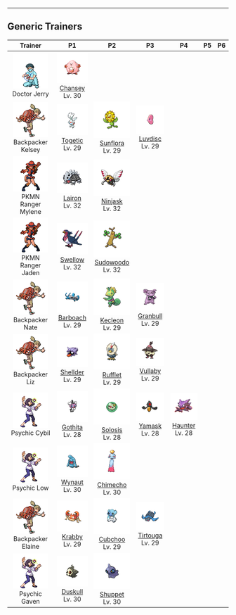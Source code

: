 ---

## Generic Trainers</h3>

| Trainer | P1 | P2 | P3 | P4 | P5 | P6 |
|:-------:|:--:|:--:|:--:|:--:|:--:|:--:|
| ![Doctor Jerry](../../assets/trainers/doctor.png)<br>Doctor Jerry | ![Chansey](../../assets/sprites/chansey/front.png)<br>[Chansey](../../pokemon/chansey.wild_md/)<br>Lv. 30 |
| ![Backpacker Kelsey](../../assets/trainers/backpacker.png)<br>Backpacker Kelsey | ![Togetic](../../assets/sprites/togetic/front.png)<br>[Togetic](../../pokemon/togetic.wild_md/)<br>Lv. 29 | ![Sunflora](../../assets/sprites/sunflora/front.png)<br>[Sunflora](../../pokemon/sunflora.wild_md/)<br>Lv. 29 | ![Luvdisc](../../assets/sprites/luvdisc/front.png)<br>[Luvdisc](../../pokemon/luvdisc.wild_md/)<br>Lv. 29 |
| ![PKMN Ranger Mylene](../../assets/trainers/pkmn_ranger.png)<br>PKMN Ranger Mylene | ![Lairon](../../assets/sprites/lairon/front.png)<br>[Lairon](../../pokemon/lairon.wild_md/)<br>Lv. 32 | ![Ninjask](../../assets/sprites/ninjask/front.png)<br>[Ninjask](../../pokemon/ninjask.wild_md/)<br>Lv. 32 |
| ![PKMN Ranger Jaden](../../assets/trainers/pkmn_ranger.png)<br>PKMN Ranger Jaden | ![Swellow](../../assets/sprites/swellow/front.png)<br>[Swellow](../../pokemon/swellow.wild_md/)<br>Lv. 32 | ![Sudowoodo](../../assets/sprites/sudowoodo/front.png)<br>[Sudowoodo](../../pokemon/sudowoodo.wild_md/)<br>Lv. 32 |
| ![Backpacker Nate](../../assets/trainers/backpacker.png)<br>Backpacker Nate | ![Barboach](../../assets/sprites/barboach/front.png)<br>[Barboach](../../pokemon/barboach.wild_md/)<br>Lv. 29 | ![Kecleon](../../assets/sprites/kecleon/front.png)<br>[Kecleon](../../pokemon/kecleon.wild_md/)<br>Lv. 29 | ![Granbull](../../assets/sprites/granbull/front.png)<br>[Granbull](../../pokemon/granbull.wild_md/)<br>Lv. 29 |
| ![Backpacker Liz](../../assets/trainers/backpacker.png)<br>Backpacker Liz | ![Shellder](../../assets/sprites/shellder/front.png)<br>[Shellder](../../pokemon/shellder.wild_md/)<br>Lv. 29 | ![Rufflet](../../assets/sprites/rufflet/front.png)<br>[Rufflet](../../pokemon/rufflet.wild_md/)<br>Lv. 29 | ![Vullaby](../../assets/sprites/vullaby/front.png)<br>[Vullaby](../../pokemon/vullaby.wild_md/)<br>Lv. 29 |
| ![Psychic Cybil](../../assets/trainers/psychic.png)<br>Psychic Cybil | ![Gothita](../../assets/sprites/gothita/front.png)<br>[Gothita](../../pokemon/gothita.wild_md/)<br>Lv. 28 | ![Solosis](../../assets/sprites/solosis/front.png)<br>[Solosis](../../pokemon/solosis.wild_md/)<br>Lv. 28 | ![Yamask](../../assets/sprites/yamask/front.png)<br>[Yamask](../../pokemon/yamask.wild_md/)<br>Lv. 28 | ![Haunter](../../assets/sprites/haunter/front.png)<br>[Haunter](../../pokemon/haunter.wild_md/)<br>Lv. 28 |
| ![Psychic Low](../../assets/trainers/psychic.png)<br>Psychic Low | ![Wynaut](../../assets/sprites/wynaut/front.png)<br>[Wynaut](../../pokemon/wynaut.wild_md/)<br>Lv. 30 | ![Chimecho](../../assets/sprites/chimecho/front.png)<br>[Chimecho](../../pokemon/chimecho.wild_md/)<br>Lv. 30 |
| ![Backpacker Elaine](../../assets/trainers/backpacker.png)<br>Backpacker Elaine | ![Krabby](../../assets/sprites/krabby/front.png)<br>[Krabby](../../pokemon/krabby.wild_md/)<br>Lv. 29 | ![Cubchoo](../../assets/sprites/cubchoo/front.png)<br>[Cubchoo](../../pokemon/cubchoo.wild_md/)<br>Lv. 29 | ![Tirtouga](../../assets/sprites/tirtouga/front.png)<br>[Tirtouga](../../pokemon/tirtouga.wild_md/)<br>Lv. 29 |
| ![Psychic Gaven](../../assets/trainers/psychic.png)<br>Psychic Gaven | ![Duskull](../../assets/sprites/duskull/front.png)<br>[Duskull](../../pokemon/duskull.wild_md/)<br>Lv. 30 | ![Shuppet](../../assets/sprites/shuppet/front.png)<br>[Shuppet](../../pokemon/shuppet.wild_md/)<br>Lv. 30 |

